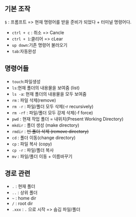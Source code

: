 ## 기본 조작
`$` : 프롬프트 => 현재 명령어를 받을 준비가 되었다 + 터미널 명령어다.

- `ctrl + c` : 취소 => Cancle 
- `ctrl + 1`:클리어 => cLear 
- `up down`:기존 명령어 불러오기 
- `tab`:자동완성

## 명령어들
- `touch`:파일생성 
- `ls`:현재 폴더의 내용물을 보여줌 (list)
- `ls -a`: 현재 폴더의 내용물을 모두 보여줌
- `rm` : 파일 삭제(remove)
- `rm -r` : 파일/폴더 모두 삭제(-r recursively)
- `rm -rf` : 파일/폴더 모두 강제 삭제(-f force)
- `pwd` : 현재 작업 폴더 = 내위치(Present Working Directory)
- `mkdir` : 폴더 생성 (make directory)
- `rmdir` : ~~빈 폴더 삭제 (remove directory)~~
- `cd` : 폴더 이동(change directory)
- `cp` : 파일 복사 (copy)
- `cp -r` : 파일/폴더 복사
- `mv` : 파일/폴더 이동 + 이름바꾸기

## 경로 관련
- `.` : 현재 폴더
- `..` : 상위 폴더
- `~` : home dir
- `/` : root dir
- `.xxx` : `.` 으로 시작 => 숨김 파일/폴더
